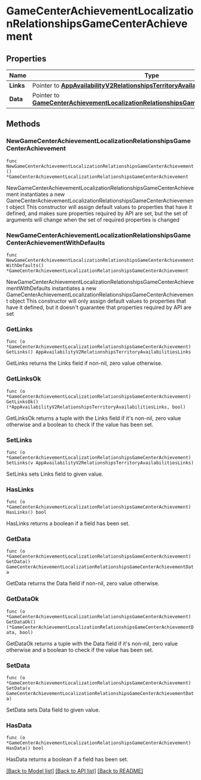 # GameCenterAchievementLocalizationRelationshipsGameCenterAchievement

## Properties

Name | Type | Description | Notes
------------ | ------------- | ------------- | -------------
**Links** | Pointer to [**AppAvailabilityV2RelationshipsTerritoryAvailabilitiesLinks**](AppAvailabilityV2RelationshipsTerritoryAvailabilitiesLinks.md) |  | [optional] 
**Data** | Pointer to [**GameCenterAchievementLocalizationRelationshipsGameCenterAchievementData**](GameCenterAchievementLocalizationRelationshipsGameCenterAchievementData.md) |  | [optional] 

## Methods

### NewGameCenterAchievementLocalizationRelationshipsGameCenterAchievement

`func NewGameCenterAchievementLocalizationRelationshipsGameCenterAchievement() *GameCenterAchievementLocalizationRelationshipsGameCenterAchievement`

NewGameCenterAchievementLocalizationRelationshipsGameCenterAchievement instantiates a new GameCenterAchievementLocalizationRelationshipsGameCenterAchievement object
This constructor will assign default values to properties that have it defined,
and makes sure properties required by API are set, but the set of arguments
will change when the set of required properties is changed

### NewGameCenterAchievementLocalizationRelationshipsGameCenterAchievementWithDefaults

`func NewGameCenterAchievementLocalizationRelationshipsGameCenterAchievementWithDefaults() *GameCenterAchievementLocalizationRelationshipsGameCenterAchievement`

NewGameCenterAchievementLocalizationRelationshipsGameCenterAchievementWithDefaults instantiates a new GameCenterAchievementLocalizationRelationshipsGameCenterAchievement object
This constructor will only assign default values to properties that have it defined,
but it doesn't guarantee that properties required by API are set

### GetLinks

`func (o *GameCenterAchievementLocalizationRelationshipsGameCenterAchievement) GetLinks() AppAvailabilityV2RelationshipsTerritoryAvailabilitiesLinks`

GetLinks returns the Links field if non-nil, zero value otherwise.

### GetLinksOk

`func (o *GameCenterAchievementLocalizationRelationshipsGameCenterAchievement) GetLinksOk() (*AppAvailabilityV2RelationshipsTerritoryAvailabilitiesLinks, bool)`

GetLinksOk returns a tuple with the Links field if it's non-nil, zero value otherwise
and a boolean to check if the value has been set.

### SetLinks

`func (o *GameCenterAchievementLocalizationRelationshipsGameCenterAchievement) SetLinks(v AppAvailabilityV2RelationshipsTerritoryAvailabilitiesLinks)`

SetLinks sets Links field to given value.

### HasLinks

`func (o *GameCenterAchievementLocalizationRelationshipsGameCenterAchievement) HasLinks() bool`

HasLinks returns a boolean if a field has been set.

### GetData

`func (o *GameCenterAchievementLocalizationRelationshipsGameCenterAchievement) GetData() GameCenterAchievementLocalizationRelationshipsGameCenterAchievementData`

GetData returns the Data field if non-nil, zero value otherwise.

### GetDataOk

`func (o *GameCenterAchievementLocalizationRelationshipsGameCenterAchievement) GetDataOk() (*GameCenterAchievementLocalizationRelationshipsGameCenterAchievementData, bool)`

GetDataOk returns a tuple with the Data field if it's non-nil, zero value otherwise
and a boolean to check if the value has been set.

### SetData

`func (o *GameCenterAchievementLocalizationRelationshipsGameCenterAchievement) SetData(v GameCenterAchievementLocalizationRelationshipsGameCenterAchievementData)`

SetData sets Data field to given value.

### HasData

`func (o *GameCenterAchievementLocalizationRelationshipsGameCenterAchievement) HasData() bool`

HasData returns a boolean if a field has been set.


[[Back to Model list]](../README.md#documentation-for-models) [[Back to API list]](../README.md#documentation-for-api-endpoints) [[Back to README]](../README.md)


